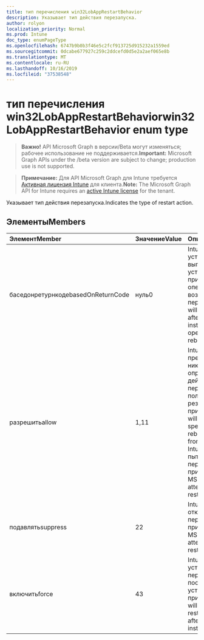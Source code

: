 ```yaml
---
title: тип перечисления win32LobAppRestartBehavior
description: Указывает тип действия перезапуска.
author: rolyon
localization_priority: Normal
ms.prod: Intune
doc_type: enumPageType
ms.openlocfilehash: 6747b9b0b3f46e5c2fcf913725d915232a1559ed
ms.sourcegitcommit: 0dcabe677927c259c2ddcefd0d5e2a2aef065e8b
ms.translationtype: MT
ms.contentlocale: ru-RU
ms.lasthandoff: 10/16/2019
ms.locfileid: "37538548"
---
```

# <a name="win32lobapprestartbehavior-enum-type"></a><span data-ttu-id="ae394-103">тип перечисления win32LobAppRestartBehavior</span><span class="sxs-lookup"><span data-stu-id="ae394-103">win32LobAppRestartBehavior enum type</span></span>

> <span data-ttu-id="ae394-104">**Важно!** API Microsoft Graph в версии/Beta могут изменяться; рабочее использование не поддерживается.</span><span class="sxs-lookup"><span data-stu-id="ae394-104">**Important:** Microsoft Graph APIs under the /beta version are subject to change; production use is not supported.</span></span>

> <span data-ttu-id="ae394-105">**Примечание:** Для API Microsoft Graph для Intune требуется [Активная лицензия Intune](https://go.microsoft.com/fwlink/?linkid=839381) для клиента.</span><span class="sxs-lookup"><span data-stu-id="ae394-105">**Note:** The Microsoft Graph API for Intune requires an [active Intune license](https://go.microsoft.com/fwlink/?linkid=839381) for the tenant.</span></span>

<span data-ttu-id="ae394-106">Указывает тип действия перезапуска.</span><span class="sxs-lookup"><span data-stu-id="ae394-106">Indicates the type of restart action.</span></span>

## <a name="members"></a><span data-ttu-id="ae394-107">Элементы</span><span class="sxs-lookup"><span data-stu-id="ae394-107">Members</span></span>
|<span data-ttu-id="ae394-108">Элемент</span><span class="sxs-lookup"><span data-stu-id="ae394-108">Member</span></span>|<span data-ttu-id="ae394-109">Значение</span><span class="sxs-lookup"><span data-stu-id="ae394-109">Value</span></span>|<span data-ttu-id="ae394-110">Описание</span><span class="sxs-lookup"><span data-stu-id="ae394-110">Description</span></span>|
|:---|:---|:---|
|<span data-ttu-id="ae394-111">баседонретурнкоде</span><span class="sxs-lookup"><span data-stu-id="ae394-111">basedOnReturnCode</span></span>|<span data-ttu-id="ae394-112">нуль</span><span class="sxs-lookup"><span data-stu-id="ae394-112">0</span></span>|<span data-ttu-id="ae394-113">Intune перезапускает устройство после выполнения установки приложения, если операция возвращает код перезагрузки.</span><span class="sxs-lookup"><span data-stu-id="ae394-113">Intune will restart the device after running the app installation if the operation returns a reboot code.</span></span>|
|<span data-ttu-id="ae394-114">разрешить</span><span class="sxs-lookup"><span data-stu-id="ae394-114">allow</span></span>|<span data-ttu-id="ae394-115">1,1</span><span class="sxs-lookup"><span data-stu-id="ae394-115">1</span></span>|<span data-ttu-id="ae394-116">Intune не будет предпринимать никаких определенных действий по кодам перезагрузки, полученным в результате установки приложения.</span><span class="sxs-lookup"><span data-stu-id="ae394-116">Intune will not take any specific action on reboot codes resulting from app installations.</span></span> <span data-ttu-id="ae394-117">Intune не будет пытаться отключить перезапуск для приложений MSI.</span><span class="sxs-lookup"><span data-stu-id="ae394-117">Intune will not attempt to suppress restarts for MSI apps.</span></span>|
|<span data-ttu-id="ae394-118">подавлять</span><span class="sxs-lookup"><span data-stu-id="ae394-118">suppress</span></span>|<span data-ttu-id="ae394-119">2</span><span class="sxs-lookup"><span data-stu-id="ae394-119">2</span></span>|<span data-ttu-id="ae394-120">Intune попытается отключить перезапуск для приложений MSI.</span><span class="sxs-lookup"><span data-stu-id="ae394-120">Intune will attempt to suppress restarts for MSI apps.</span></span>|
|<span data-ttu-id="ae394-121">включить</span><span class="sxs-lookup"><span data-stu-id="ae394-121">force</span></span>|<span data-ttu-id="ae394-122">4</span><span class="sxs-lookup"><span data-stu-id="ae394-122">3</span></span>|<span data-ttu-id="ae394-123">Intune вынуждает устройство перезапускать сразу после завершения установки приложения.</span><span class="sxs-lookup"><span data-stu-id="ae394-123">Intune will force the device to restart immediately after the app installation operation.</span></span>|




